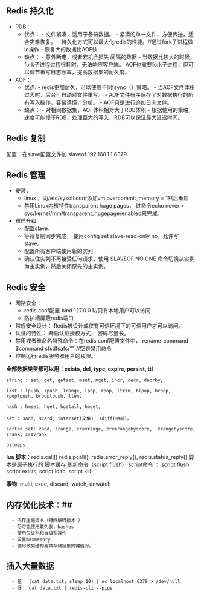 
## Redis 持久化 ##
   - RDB：
        - 优点：
              - 文件紧凑，适用于备份数据。
              - 紧凑的单一文件，方便传送，适合灾难恢复。
              - 持久化方式可以最大化redis的性能。//通过fork子进程做io操作
              - 恢复大的数据比AOF快
        - 缺点：
              - 意外断电，或者宕机会损失 间隔的数据
              - 当数据比较大的时候，fork子进程过程很耗时，无法响应客户端。
                 AOF也需要fork子进程，但可以调节重写日志频率，提高数据集的耐久度。
   - AOF：
        - 优点:
              - redis更加耐久，可以使用不同fsync（）策略。
              - 当AOF文件体积过大时，后台可自动对文件重写。
              - AOF文件有序保存了对数据执行的所有写入操作，容易读懂，分析。
              - AOF只是进行追加日志文件。
        - 缺点：
              - 对相同数据集，AOF体积相对大于RDB体积
              - 根据使用的策略，速度可能慢于RDB，处理巨大的写入，RDB可以保证最大延迟时间。

## Redis 复制 ##
   配置：在slave配置文件加 slaveof 192.168.1.1 6379

## Redis 管理 ##
   - 安装，
       - linux ，向/etc/sysctl.conf添加vm.overcommit_memory = 1然后重启
       - 禁用Linux内核特性transparent huge pages， 过命令echo never > sys/kernel/mm/transparent_hugepage/enabled来完成。
   - 重启升级
       - 配置slave， 
       - 等待复制同步完成， 使用config set slave-read-only no，允许写slave。
       - 配置所有客户端使用新的实列
       - 确认住实列不再接受任何请求，使用 SLAVEOF NO ONE 命令切换从实例为主实例，然后关闭原先的主实例。
## Redis 安全 ##
   - 网路安全： 
       - redis.conf配置 bind 127.0.0.1//只有本地用户可以访问
       - 防护墙屏蔽redis端口
   - 常规安全设计： Redis被设计成仅有可信环境下的可信用户才可以访问。
   - 认证的特性： 开启认证授权方式， 密码尽量长。
   - 禁用或者重命名特殊命令：在redis.conf配置文件中， rename-command $command sfsdfsafs/"" //空是禁用命令
   - 控制运行redis服务器用户的权限。

**全部数据类型都可以用：exists, del, type, expire, persist, ttl**
```
string : set, get, getset, mset, mget, incr, decr, decrby, 

list : lpush, rpush, lrange, lpop, rpop, ltrim, blpop, brpop, rpoplpush, brpoplpush, llen, 

hash : hmset, hget, hgetall, hmget, 

set : sadd, scard, interset(交集), sdiff(相减)， 

sorted set: zadd, zrange, zrevrange, zremrangebyscore,  zrangebyscore, zrank, zrevrank

bitmaps: 
```
**lua 脚本**：redis.call() redis.pcall(),  redis.error_reply(), redis.status_reply()
         脚本是原子执行的
         脚本缓存 刷新命令（script flush）
         script命令 ： script flush, script exists, script load, script kill
        

**事物**: multi, exec, discard, watch, unwatch

## 内存优化技术：##
      - 内存压缩技术（特殊编码技术 ）
      - 尽可能使用散列表，hashes
      - 使用位级别和自级别操作
      - 设置maxmemory
      - 使用散列结构高效存储抽象的键值对。

## 插入大量数据 ##
      - 差： (cat data.txt; sleep 10) | nc localhost 6379 > /dev/null
      - 好： cat data.txt | redis-cli --pipe

